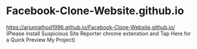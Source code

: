 # Facebook-Clone-Website.github.io


https://arjunrathod1996.github.io/Facebook-Clone-Website.github.io/ (Please install Suspicious Site Reporter chrome extenstion and Tap Here for a Quick Preview My Project)
